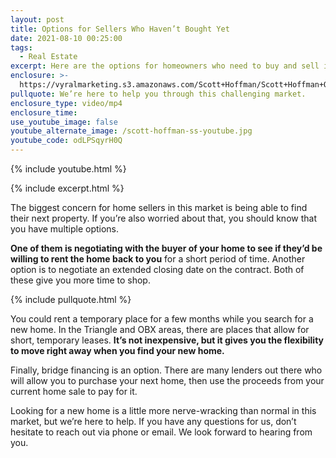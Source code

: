 ```yaml
---
layout: post
title: Options for Sellers Who Haven’t Bought Yet
date: 2021-08-10 00:25:00
tags:
  - Real Estate
excerpt: Here are the options for homeowners who need to buy and sell in this market.
enclosure: >-
  https://vyralmarketing.s3.amazonaws.com/Scott+Hoffman/Scott+Hoffman+Options+for+Sellers+Who+Haven%E2%80%99t+Found+a+New+Home.mp4
pullquote: We’re here to help you through this challenging market.
enclosure_type: video/mp4
enclosure_time:
use_youtube_image: false
youtube_alternate_image: /scott-hoffman-ss-youtube.jpg
youtube_code: odLPSqyrH0Q
---
```

{% include youtube.html %}

{% include excerpt.html %}

The biggest concern for home sellers in this market is being able to find their next property. If you’re also worried about that, you should know that you have multiple options.

**One of them is negotiating with the buyer of your home to see if they’d be willing to rent the home back to you** for a short period of time. Another option is to negotiate an extended closing date on the contract. Both of these give you more time to shop.

{% include pullquote.html %}

You could rent a temporary place for a few months while you search for a new home. In the Triangle and OBX areas, there are places that allow for short, temporary leases. **It’s not inexpensive, but it gives you the flexibility to move right away when you find your new home.**

Finally, bridge financing is an option. There are many lenders out there who will allow you to purchase your next home, then use the proceeds from your current home sale to pay for it.

Looking for a new home is a little more nerve-wracking than normal in this market, but we’re here to help. If you have any questions for us, don’t hesitate to reach out via phone or email. We look forward to hearing from you.
